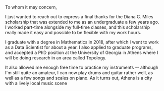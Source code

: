 To whom it may concern,



I just wanted to reach out to express a final thanks for the Diana C. Miles scholarship that was extended to me as an undergraduate a few years ago. I worked part-time alongside my full-time classes, and this scholarship really made it easy and possible to be flexible with my work hours. 



I graduate with a degree in Mathematics in 2018, after which I went to work as a Data Scientist for about a year. I also applied to graduate programs, and accepted a PhD position at the University of Georgia in Athens where I will be doing research in an area called Topology. 



It also allowed me enough free time to practice my instruments -- although I'm still quite an amateur, I can now play drums and guitar rather well, as well as a few songs and scales on piano. As it turns out, Athens is a city with a lively local music scene